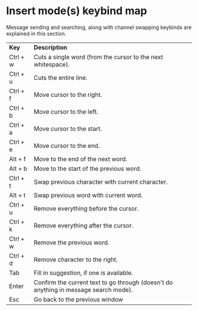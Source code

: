 # Insert mode(s) keybind map

Message sending and searching, along with channel swapping keybinds are explained in this section.

<table>
<tr>
<td> <b>Key</b>
<td> <b> Description</b>
<tr>
<td> Ctrl + w
<td> Cuts a single word (from the cursor to the next whitespace).
<tr>
<td> Ctrl + u
<td> Cuts the entire line.
<tr>
<td> Ctrl + f
<td> Move cursor to the right.
<tr>
<td> Ctrl + b
<td> Move cursor to the left.
<tr>
<td> Ctrl + a
<td> Move cursor to the start.
<tr>
<td> Ctrl + e
<td> Move cursor to the end.
<tr>
<td> Alt + f
<td> Move to the end of the next word.
<tr>
<td> Alt + b
<td> Move to the start of the previous word.
<tr>
<td> Ctrl + t
<td> Swap previous character with current character.
<tr>
<td> Alt + t
<td> Swap previous word with current word.
<tr>
<td> Ctrl + u
<td> Remove everything before the cursor.
<tr>
<td> Ctrl + k
<td> Remove everything after the cursor.
<tr>
<td> Ctrl + w
<td> Remove the previous word.
<tr>
<td> Ctrl + d
<td> Remove character to the right.
<tr>
<td> Tab
<td> Fill in suggestion, if one is available.
<tr>
<td> Enter
<td> Confirm the current text to go through (doesn't do anything in message search mode).
<tr>
<td> Esc
<td> Go back to the previous window
</table>
